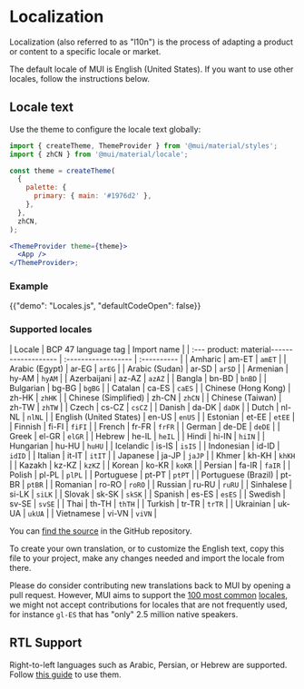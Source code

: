 # Localization

<p class="description">Localization (also referred to as "l10n") is the process of adapting a product or content to a specific locale or market.</p>

The default locale of MUI is English (United States). If you want to use other locales, follow the instructions below.

## Locale text

Use the theme to configure the locale text globally:

```jsx
import { createTheme, ThemeProvider } from '@mui/material/styles';
import { zhCN } from '@mui/material/locale';

const theme = createTheme(
  {
    palette: {
      primary: { main: '#1976d2' },
    },
  },
  zhCN,
);

<ThemeProvider theme={theme}>
  <App />
</ThemeProvider>;
```

### Example

{{"demo": "Locales.js", "defaultCodeOpen": false}}

### Supported locales

| Locale | BCP 47 language tag | Import name |
| :---
product: material------------------- | :------------------ | :---------- |
| Amharic | am-ET | `amET` |
| Arabic (Egypt) | ar-EG | `arEG` |
| Arabic (Sudan) | ar-SD | `arSD` |
| Armenian | hy-AM | `hyAM` |
| Azerbaijani | az-AZ | `azAZ` |
| Bangla | bn-BD | `bnBD` |
| Bulgarian | bg-BG | `bgBG` |
| Catalan | ca-ES | `caES` |
| Chinese (Hong Kong) | zh-HK | `zhHK` |
| Chinese (Simplified) | zh-CN | `zhCN` |
| Chinese (Taiwan) | zh-TW | `zhTW` |
| Czech | cs-CZ | `csCZ` |
| Danish | da-DK | `daDK` |
| Dutch | nl-NL | `nlNL` |
| English (United States) | en-US | `enUS` |
| Estonian | et-EE | `etEE` |
| Finnish | fi-FI | `fiFI` |
| French | fr-FR | `frFR` |
| German | de-DE | `deDE` |
| Greek | el-GR | `elGR` |
| Hebrew | he-IL | `heIL` |
| Hindi | hi-IN | `hiIN` |
| Hungarian | hu-HU | `huHU` |
| Icelandic | is-IS | `isIS` |
| Indonesian | id-ID | `idID` |
| Italian | it-IT | `itIT` |
| Japanese | ja-JP | `jaJP` |
| Khmer | kh-KH | `khKH` |
| Kazakh | kz-KZ | `kzKZ` |
| Korean | ko-KR | `koKR` |
| Persian | fa-IR | `faIR` |
| Polish | pl-PL | `plPL` |
| Portuguese | pt-PT | `ptPT` |
| Portuguese (Brazil) | pt-BR | `ptBR` |
| Romanian | ro-RO | `roRO` |
| Russian | ru-RU | `ruRU` |
| Sinhalese | si-LK | `siLK` |
| Slovak | sk-SK | `skSK` |
| Spanish | es-ES | `esES` |
| Swedish | sv-SE | `svSE` |
| Thai | th-TH | `thTH` |
| Turkish | tr-TR | `trTR` |
| Ukrainian | uk-UA | `ukUA` |
| Vietnamese | vi-VN | `viVN` |

<!-- #default-branch-switch -->

You can [find the source](https://github.com/mui-org/material-ui/blob/master/packages/mui-material/src/locale/index.ts) in the GitHub repository.

To create your own translation, or to customize the English text, copy this file to your project, make any changes needed and import the locale from there.

Please do consider contributing new translations back to MUI by opening a pull request.
However, MUI aims to support the [100 most common](https://en.wikipedia.org/wiki/List_of_languages_by_number_of_native_speakers) [locales](https://www.ethnologue.com/guides/ethnologue200), we might not accept contributions for locales that are not frequently used, for instance `gl-ES` that has "only" 2.5 million native speakers.

## RTL Support

Right-to-left languages such as Arabic, Persian, or Hebrew are supported.
Follow [this guide](/material/guides/right-to-left/) to use them.
